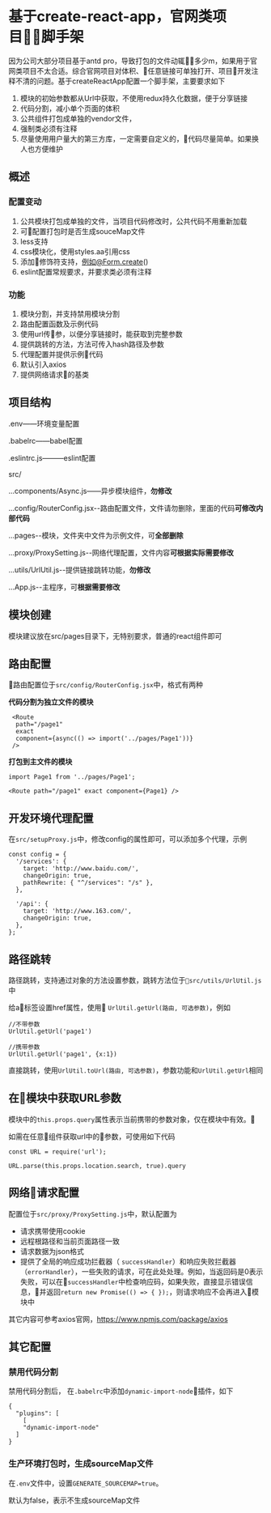# 基于create-react-app，官网类项目脚手架
因为公司大部分项目基于antd pro，导致打包的文件动辄多少m，如果用于官网类项目不太合适。综合官网项目对体积、任意链接可单独打开、项目开发注释不清的问题。基于createReactApp配置一个脚手架，主要要求如下

1. 模块的初始参数都从Url中获取，不使用redux持久化数据，便于分享链接
1. 代码分割，减小单个页面的体积
1. 公共组件打包成单独的vendor文件，
1. 强制类必须有注释
1. 尽量使用用户量大的第三方库，一定需要自定义的，代码尽量简单。如果换人也方便维护


## 概述

### 配置变动
1. 公共模块打包成单独的文件，当项目代码修改时，公共代码不用重新加载
1. 可配置打包时是否生成souceMap文件
1. less支持
1. css模块化，使用styles.aa引用css
1. 添加修饰符支持，例如@Form.create()
1. eslint配置常规要求，并要求类必须有注释

### 功能
1. 模块分割，并支持禁用模块分割
1. 路由配置函数及示例代码
1. 使用url传参，以便分享链接时，能获取到完整参数
1. 提供跳转的方法，方法可传入hash路径及参数
1. 代理配置并提供示例代码
1. 默认引入axios
1. 提供网络请求的基类

## 项目结构

.env——环境变量配置

.babelrc——babel配置

.eslintrc.js———eslint配置

src/

...components/Async.js——异步模块组件，**勿修改**

...config/RouterConfig.jsx--路由配置文件，文件请勿删除，里面的代码**可修改内部代码**

...pages--模块，文件夹中文件为示例文件，可**全部删除**

...proxy/ProxySetting.js--网络代理配置，文件内容**可根据实际需要修改**

...utils/UrlUtil.js--提供链接跳转功能，**勿修改**

...App.js--主程序，可**根据需要修改**


## 模块创建
模块建议放在src/pages目录下，无特别要求，普通的react组件即可

## 路由配置

路由配置位于`src/config/RouterConfig.jsx`中，格式有两种

**代码分割为独立文件的模块**
```
 <Route 
  path="/page1" 
  exact 
  component={async(() => import('../pages/Page1'))} 
 />
 ```

 **打包到主文件的模块**
 ```
 import Page1 from '../pages/Page1';

 <Route path="/page1" exact component={Page1} />
 ```

## 开发环境代理配置
在`src/setupProxy.js`中，修改config的属性即可，可以添加多个代理，示例
```
const config = {
  '/services': {
    target: 'http://www.baidu.com/',
    changeOrigin: true,
    pathRewrite: { "^/services": "/s" },
  },

  '/api': {
    target: 'http://www.163.com/',
    changeOrigin: true,
  },
};
```

## 路径跳转
路径跳转，支持通过对象的方法设置参数，跳转方法位于`src/utils/UrlUtil.js`中

给a标签设置href属性，使用 `UrlUtil.getUrl(路由, 可选参数)`，例如
```
//不带参数
UrlUtil.getUrl('page1')

//携带参数
UrlUtil.getUrl('page1', {x:1})
```

直接跳转，使用`UrlUtil.toUrl(路由, 可选参数)`，参数功能和`UrlUtil.getUrl`相同

## 在模块中获取URL参数
模块中的`this.props.query`属性表示当前携带的参数对象，仅在模块中有效。

如需在任意组件获取url中的参数，可使用如下代码
```
const URL = require('url');

URL.parse(this.props.location.search, true).query
```

## 网络请求配置
配置位于`src/proxy/ProxySetting.js`中，默认配置为
+ 请求携带使用cookie
+ 远程根路径和当前页面路径一致
+ 请求数据为json格式
+ 提供了全局的响应成功拦截器（ `successHandler`）和响应失败拦截器（`errorHandler`），一些失败的请求，可在此处处理。例如，当返回码是0表示失败，可以在`successHandler`中检查响应码，如果失败，直接显示错误信息，并返回`return new Promise(() => { });`，则请求响应不会再进入模块中

其它内容可参考axios官网，https://www.npmjs.com/package/axios

## 其它配置
### 禁用代码分割
禁用代码分割后，
在`.babelrc`中添加`dynamic-import-node`插件，如下

```
{
  "plugins": [
    [
    "dynamic-import-node"
  ]
}
```

### 生产环境打包时，生成sourceMap文件
在`.env`文件中，设置`GENERATE_SOURCEMAP=true`。

默认为false，表示不生成sourceMap文件